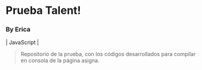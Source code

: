 # Prueba Talent!
### By Erica
| JavaScript | 
> Repositorio de la prueba, con los códigos desarrollados para compilar en consola de la página asigna.
